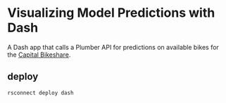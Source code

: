 # Visualizing Model Predictions with Dash

A Dash app that calls a Plumber API for predictions on available bikes for the [Capital Bikeshare](https://github.com/sol-eng/bike_predict).

## deploy

```
rsconnect deploy dash 
```
